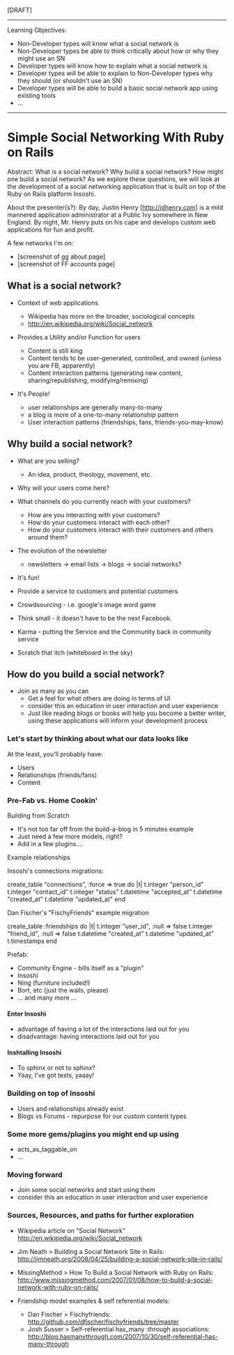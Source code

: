 [DRAFT]

----------

Learning Objectives:

* Non-Developer types will know what a social network is 
* Non-Developer types be able to think critically about how or why they might use an SN
* Developer types will know how to explain what a social network is
* Developer types will be able to explain to Non-Developer types why they should (or shouldn't use an SN) 
* Developer types will be able to build a basic social network app using existing tools
* ...

----------

# Simple Social Networking With Ruby on Rails

Abstract: What is a social network? Why build a social network? How might one build a social network?  As we explore these questions, we will look at the development of a social networking application that is built on top of the Ruby on Rails platform Insoshi.

About the presenter(s?): By day, Justin Henry [http://jdhenry.com] is a mild mannered application administrator at a Public Ivy somewhere in New England.  By night, Mr. Henry puts on his cape and develops custom web applications for fun and profit.

A few networks I'm on:

* [screenshot of gg about page]
* [screenshot of FF accounts page]

## What is a social network?

* Context of web applications
	* Wikipedia has more on the broader, sociological concepts
	* http://en.wikipedia.org/wiki/Social_network

* Provides a Utility and/or Function for users
	* Content is still king 
	* Content tends to be user-generated, controlled, and owned (unless you are FB, apparently)
	* Content interaction patterns (generating new content, sharing/republishing, modifying/remixing)

* It's People! 
	* user relationships are generally many-to-many 
	* a blog is more of a one-to-many relationship pattern 
	* User interaction patterns (friendships, fans, friends-you-may-know)
	
## Why build a social network?

* What are you selling?
	* An idea, product, theology, movement, etc.
* Why will your users come here?  

* What channels do you currently reach with your customers?
	* How are you interacting with your customers?
	* How do your customers interact with each other?
	* How do your customers interact with their customers and others around them?

* The evolution of the newsletter
	* newsletters -> email lists -> blogs -> social networks?

* It's fun!
* Provide a service to customers and potential customers
* Crowdsourcing - i.e. google's image word game
* Think small - it doesn't have to be the next Facebook.
* Karma - putting the Service and the Community back in community service
* Scratch that itch (whiteboard in the sky)


## How do you build a social network?

* Join as many as you can
	* Get a feel for what others are doing in terms of UI
	* consider this an education in user interaction and user experience
	* Just like reading blogs or books will help you become a better writer, using these applications will inform your development process	
	

### Let's start by thinking about what our data looks like

At the least, you'll probably have: 
	
* Users
* Relationships (friends/fans)
* Content 

### Pre-Fab vs. Home Cookin'

Building from Scratch

* It's not too far off from the build-a-blog in 5 minutes example 
* Just need a few more models, right?
* Add in a few plugins....

Example relationships

Insoshi's connections migrations:

create_table "connections", :force => true do |t|
  t.integer  "person_id"
  t.integer  "contact_id"
  t.integer  "status"
  t.datetime "accepted_at"
  t.datetime "created_at"
  t.datetime "updated_at"
end

Dan Fischer's "FischyFriends" example migration

create_table :friendships do |t|
	t.integer  "user_id",    :null => false
	t.integer  "friend_id",  :null => false
	t.datetime "created_at" 
	t.datetime "updated_at" 
	t.timestamps
end


Prefab:

* Community Engine - bills itself as a "plugin"
* Insoshi
* Ning (furniture included!)
* Bort, etc (just the walls, please)
* ... and many more ...

#### Enter Insoshi

* advantage of having a lot of the interactions laid out for you
* disadvantage: having interactions laid out for you

#### Inshtalling Insoshi

* To sphinx or not to sphinx?
* Yaay, I've got tests, yaaay!

### Building on top of Insoshi

* Users and relationships already exist
* Blogs vs Forums - repurpose for our custom content types

### Some more gems/plugins you might end up using

* acts\_as\_taggable\_on
* ...

### Moving forward

* Join some social networks and start using them
* consider this an education in user interaction and user experience

### Sources, Resources, and paths for further exploration

* Wikipedia article on "Social Network" http://en.wikipedia.org/wiki/Social_network
* Jim Neath > Building a Social Network Site in Rails: http://jimneath.org/2008/04/25/building-a-social-network-site-in-rails/
* MissingMethod > How To Build a Social Network with Ruby on Rails:  http://www.missingmethod.com/2007/01/08/how-to-build-a-social-network-with-ruby-on-rails/

* Friendship model examples & self referential models: 
	* Dan Fischer > Fischyfriends: http://github.com/dfischer/fischyfriends/tree/master
	* Josh Susser > Self-referential has_many :through associations: http://blog.hasmanythrough.com/2007/10/30/self-referential-has-many-through


